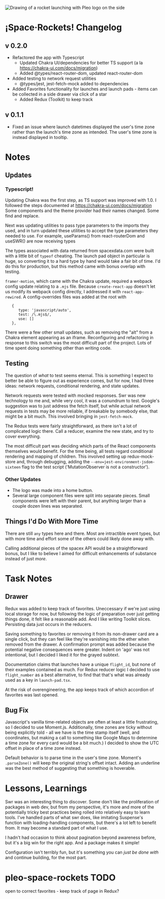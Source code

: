 ![Drawing of a rocket launching with Pleo logo on the side](https://repository-images.githubusercontent.com/255552950/c9991080-ff11-11ea-8706-5d40322f68fe)

# ¡Space·Rockets! Changelog

## v 0.2.0
- Refactored the app with Typescript
   - Updated Chakra UI/dependencies for better TS support (a la https://chakra-ui.com/docs/migration)
   - Added @types/react-router-dom, updated react-router-dom
- Added testing to network request utilities
   - @types/jest, jest-fetch-mock added to dependencies
- Added Favorites functionality for launches and launch pads - items can be collected in a side drawer via click of a star
   - Added Redux (Toolkit) to keep track


## v 0.1.1
- Fixed an issue where launch datetimes displayed the user's time zone rather than the launch's time zone as intended. The user's time zone is instead displayed in tooltip. 



# Notes

## Updates

### Typescript! 

Updating Chakra was the first step, as TS support was improved with 1.0. I followed the steps documented at https://chakra-ui.com/docs/migration
Some components and the theme provider had their names changed. Some find and replace.

Next was updating utilities to pass type parameters to the imports they used, and in turn updated these utilities to accept the type parameters they needed to use.
For example, useParams() from react-routerDom and useSWR() are now receiving types

The types associated with data returned from spacexdata.com were built with a little bit of `typeof` cheating. 
The launch pad object in particular is huge, so converting it to a hard type by hand would take a fair bit of time. I'd do this for production, but this method came with bonus overlap with testing.

`framer-motion`, which came with the Chakra update, required a webpack config update relating to a `.mjs` file. Because `create-react-app` doesn't let us modify its webpack config directly, I addressed it with `react-app-rewired`. A config-overrides files was added at the root with
```
   {
      type: 'javascript/auto',
      test: /\.mjs$/,
      use: []
   },
```

There were a few other small updates, such as removing the "alt" from a Chakra element appearing as an iframe.
Reconfiguring and refactoring in response to this switch was the most difficult part of the project. Lots of time spent doing something other than writing code.


## Testing
The question of *what* to test seems eternal. This is something I expect to better be able to figure out as experience comes, but for now, I had three ideas: network requests, conditional rendering, and state updates.

Network requests were tested with mocked responses. Swr was new technology to me and, while very cool, it was a conundrum to test. Google's suggestion was to just address the fetch itself, but while actual network requests in tests may be more reliable, if breakable by somebody else, that might be a bit much. This involved bringing in `jest-fetch-mock`.

The Redux tests were fairly straightforward, as there isn't a lot of complicated logic there. Call a reducer, examine the new state, and try to cover everything.

The most difficult part was deciding which parts of the React components themselves would benefit. For the time being, all tests regard conditional rendering and mapping of children. This involved setting up redux-mock-store and, through debugging, adding the `--env=jest-environment-jsdom-sixteen` flag to the test script ('MutationObserver is not a constructor').


### Other Updates
- The logo was made into a home button.
- Several large component files were split into separate pieces. Small components were left with their parent, but anything larger than a couple dozen lines was separated.


## Things I'd Do With More Time
There are still `any` types here and there. Most are intractible event types, but with more time and effort some of the others could likely done away with.

Calling additional pieces of the spacex API would be a straightforward bonus, but I like to believe I aimed for difficult enhancements of substance instead of just *more*. 


# Task Notes

## Drawer
Redux was added to keep track of favorites. Uneccessary if we're just using local storage for now, but following the logic of preparation over just getting things done, it felt like a reasonable add. And I like writing Toolkit slices. Persisting data just occurs in the reducers.

Saving something to favorites or removing it from its non-drawer card are a single click, but they can feel like they're vanishing into the ether when removed from the drawer. A confirmation prompt was added because the potential negative consequences were greater.
Indent on 'ago' was not intentional, but I decided I liked it for the grayed subtext.

Documentation claims that launches have a unique `flight_id`, but none of their examples contained as much. For Redux reducer logic I decided to use `flight_number` as a best alternative, to find that that's what was already used as a key in `launch-pad.tsx`. 

At the risk of overengineering, the app keeps track of which accordion of favorites was last opened.


## Bug Fix
Javascript's vanilla time-related objects are often at least a little frustrating, so I decided to use Moment.js.
Additionally, time zones are ticky without being explicitly told - all we have is the time stamp itself (well, and coordinates, but making a
call to something like Google Maps to determine a time zone for every card would be a bit much.) I decided to show the UTC offset in place of 
a time zone instead.

Default behavior is to parse time in the user's time zone. Moment's `.parseZone()` will keep the original string's offset intact. Adding an underline was the best method of suggesting that something is hoverable.



# Lessons, Learnings
Swr was an interesting thing to discover. Some don't like the proliferation of packages in web dev, but from my perspective, it's more and more of the potentially tricky best practices being rolled into relatively easy to learn tools. I've handled parts of what swr does, like imitating Suspense's function with loading-handling components, but there's a lot left to benefit from. It may become a standard part of what I use.

I hadn't had occasion to think about pagination beyond awareness before, but it's a big win for the right app. And a package makes it simple!

Configuration isn't terribly fun, but it's something you can *just be done with* and continue building, for the most part. 



# pleo-space-rockets TODO

open to correct favorites - keep track of page in Redux?

